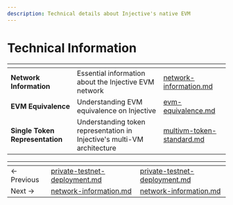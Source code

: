 ```yaml
---
description: Technical details about Injective's native EVM
---
```


# Technical Information

<table data-card-size="large" data-view="cards"><thead><tr><th></th><th></th><th data-hidden data-card-target data-type="content-ref"></th></tr></thead><tbody><tr><td><strong>Network Information</strong></td><td>Essential information about the Injective EVM network</td><td><a href="network-information.md">network-information.md</a></td></tr><tr><td><strong>EVM Equivalence</strong></td><td>Understanding EVM equivalence on Injective</td><td><a href="evm-equivalence.md">evm-equivalence.md</a></td></tr><tr><td><strong>Single Token Representation</strong></td><td>Understanding token representation in Injective's multi-VM architecture</td><td><a href="multivm-token-standard.md">multivm-token-standard.md</a></td></tr></tbody></table>



<table data-card-size="large" data-view="cards" data-full-width="false"><thead><tr><th></th><th data-type="content-ref"></th><th data-hidden data-card-target data-type="content-ref"></th></tr></thead><tbody><tr><td>← Previous</td><td><a href="../guides/private-testnet-deployment.md">private-testnet-deployment.md</a></td><td><a href="../guides/private-testnet-deployment.md">private-testnet-deployment.md</a></td></tr><tr><td>Next → </td><td><a href="network-information.md">network-information.md</a></td><td><a href="network-information.md">network-information.md</a></td></tr></tbody></table>
